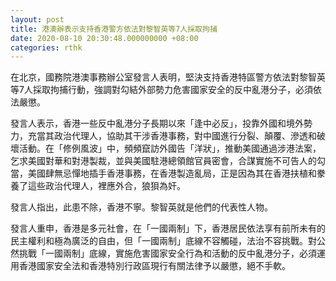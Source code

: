 ```yaml
---
layout: post
title: 港澳辦表示支持香港警方依法對黎智英等7人採取拘捕
date: 2020-08-10 20:30:48.000000000 +08:00
categories: rthk
---
```


在北京，國務院港澳事務辦公室發言人表明，堅決支持香港特區警方依法對黎智英等7人採取拘捕行動，強調對勾結外部勢力危害國家安全的反中亂港分子，必須依法嚴懲。

發言人表示，香港一些反中亂港分子長期以來「逢中必反」，投靠外國和境外勢力，充當其政治代理人，協助其干涉香港事務，對中國進行分裂、顛覆、滲透和破壞活動。在「修例風波」中，頻頻竄訪外國告「洋狀」，推動美國通過涉港法案，乞求美國對華和對港製裁，並與美國駐港總領館官員密會，合謀實施不可告人的勾當，美國肆無忌憚地插手香港事務，在香港製造亂局，正是因為其在香港扶植和豢養了這些政治代理人，裡應外合，狼狽為奸。

發言人指出，此患不除，香港不寧。黎智英就是他們的代表性人物。　　

發言人重申，香港是多元社會，在「一國兩制」下，香港居民依法享有前所未有的民主權利和極為廣泛的自由，但「一國兩制」底線不容觸碰，法治不容挑戰。對公然挑戰「一國兩制」底線，實施危害國家安全行為和活動的反中亂港分子，必須運用香港國家安全法和香港特別行政區現行有關法律予以嚴懲，絕不手軟。
